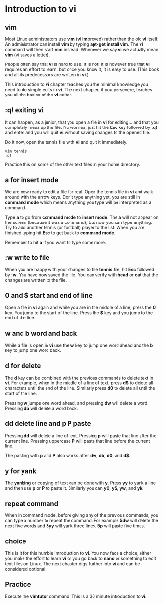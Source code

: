 # Introduction to vi

## vim

Most Linux administrators use **vim** (**v**i **im**proved) rather than
the old **vi** itself. An administrator can install **vim** by typing
**apt-get install vim**. The **vi** command will then start **vim**
instead. Whenever we say **vi** we actually mean **vim** (vi saves a
letter).

People often say that **vi** is hard to use. It is not! It is however
true that **vi** requires an effort to learn, but once you know it, it
is easy to use. (This book and all its predecessors are written in
**vi**.)

This introduction to **vi** chapter teaches you the minimal knowledge
you need to do simple edits in **vi**. The next chapter, if you
persevere, teaches you all the basics of the **vi** editor.

## :q! exiting vi

It can happen, as a junior, that you open a file in **vi** for editing…
and that you completely mess up the file. No worries, just hit the
**Esc** key followed by **:q!** and enter and you will quit **vi**
without saving changes to the opened file.

Do it now, open the tennis file with **vi** and quit it immediately.

    vim tennis
    :q!

Practice this on some of the other text files in your home directory.

## a for insert mode

We are now ready to edit a file for real. Open the tennis file in **vi**
and walk around with the arrow keys. Don’t type anything yet, you are
still in **command mode** which means anything you type will be
interpreted as a command.

Type **a** to go from **command mode** to **insert mode**. The **a**
will not appear on the screen (because it was a command), but now you
can type anything. Try to add another tennis (or football) player to the
list. When you are finished typing hit **Esc** to get back to **command
mode**.

Remember to hit **a** if you want to type some more.

## :w write to file

When you are happy with your changes to the **tennis** file, hit **Esc**
followed by **:w**. You have now saved the file. You can verify with
**head** or **cat** that the changes are written to the file.

## 0 and $ start and end of line

Open a file in **vi** again and while you are in the middle of a line,
press the **0** key. You jump to the start of the line. Press the **$**
key and you jump to the end of the line.

## w and b word and back

While a file is open in **vi** use the **w** key to jump one word ahead
and the **b** key to jump one word back.

## d for delete

The **d** key can be combined with the previous commands to delete text
in **vi**. For example, when in the middle of a line of text, press
**d$** to delete all characters until the end of the line. Similarly
press **d0** to delete all until the start of the line.

Pressing **w** jumps one word ahead, and pressing **dw** will delete a
word. Pressing **db** will delete a word back.

## dd delete line and p P paste

Pressing **dd** will delete a line of text. Pressing **p** will paste
that line after the current line. Pressing uppercase **P** will paste
that line before the current line.

The pasting with **p** and **P** also works after **dw**, **db**,
**d0**, and **d$**.

## y for yank

The **yanking** or copying of text can be done with **y**. Press **yy**
to yank a line and then use **p** or **P** to paste it. Similarly you
can **y0**, **y$**, **yw**, and **yb**.

## repeat command

When in command mode, before giving any of the previous commands, you
can type a number to repeat the command. For example **5dw** will delete
the next five words and **3yy** will yank three lines. **5p** will paste
five times.

## choice

This is it for this humble introduction to **vi**. You now face a
choice, either you make the effort to learn **vi** or you go back to
**nano** or something to edit text files on Linux. The next chapter digs
further into **vi** and can be considered optional.

## Practice

Execute the **vimtutor** command. This is a 30 minute introduction to
**vi**.

